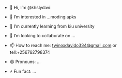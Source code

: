 - 👋 Hi, I’m @khslydavi
- 👀 I’m interested in ...moding apks 
- 🌱 I’m currently learning from kiu university 
- 💞️ I’m looking to collaborate on ...
- 📫 How to reach me: twinoxdavido334@gmail.com or tell:+256762798374
  
- 😄 Pronouns: ...
- ⚡ Fun fact: ...

<!---
khslydavi/khslydavi is a ✨ special ✨ repository because its `README.md` (this file) appears on your GitHub profile.
You can click the Preview link to take a look at your changes.
--->
